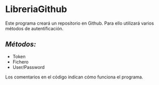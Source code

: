 # LibreriaGithub
Este programa creará un repositorio en Github. Para ello utilizará varios métodos de autentificación.

## ***Métodos:***
- Token
- Fichero
- User/Password

Los comentarios en el código indican cómo funciona el programa.
